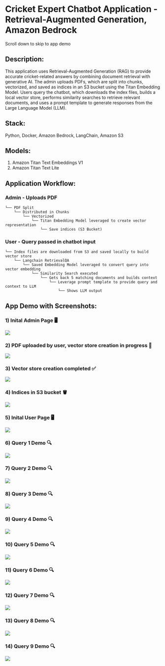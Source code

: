 # Cricket Expert Chatbot Application - Retrieval-Augmented Generation, Amazon Bedrock

Scroll down to skip to app demo

## Description:
This application uses Retrieval-Augmented Generation (RAG) to provide accurate cricket-related answers by combining document retrieval with generative AI. The admin uploads PDFs, which are split into chunks, vectorized, and saved as indices in an S3 bucket using the Titan Embedding Model. Users query the chatbot, which downloads the index files, builds a local vector store, performs similarity searches to retrieve relevant documents, and uses a prompt template to generate responses from the Large Language Model (LLM).

## Stack:
Python, Docker, Amazon Bedrock, LangChain, Amazon S3

## Models:

1. Amazon Titan Text Embeddings V1
2. Amazon Titan Text Lite

## Application Workflow:

### Admin - Uploads PDF

    └── PDF Split
        └── Distributed in Chunks 
            └── Vectorized
                └── Titan Embedding Model leveraged to create vector representation
                    └── Save indices (S3 Bucket)

### User - Query passed in chatbot input


    └── Index files are downloaded from S3 and saved locally to build vector store
        └── Langchain RetrievalQA
            └── Saved Embedding Model leveraged to convert query into vector embedding
                └── Similarity Search executed
                    └── Gets back 5 matching documents and builds context
                        └── Leverage prompt template to provide query and context to LLM
                            └── Shows LLM output


## App Demo with Screenshots: 

### 1) Inital Admin Page 🖥️ 
   
   ![](./Output-Screenshots/1.png)
   
   

### 2) PDF uploaded by user, vector store creation in progress 📄
   
   ![](./Output-Screenshots/2.png)
   
   

### 3) Vector store creation completed ✅
   
   ![](./Output-Screenshots/3.png)
   
   

### 4) Indices in S3 bucket 🪣
   
   ![](./Output-Screenshots/4.png)
   
   

### 5) Inital User Page 🖥️ 
   
   ![](./Output-Screenshots/5.png)
   
   

### 6) Query 1 Demo 🔍
   
   ![](./Output-Screenshots/6.png)
   
   

### 7) Query 2 Demo 🔍
   
   ![](./Output-Screenshots/7.png)
   
   

### 8) Query 3 Demo 🔍
   
   ![](./Output-Screenshots/8.png)
   
   

### 9) Query 4 Demo 🔍
   
   ![](./Output-Screenshots/9.png)
   
   

### 10) Query 5 Demo 🔍
   
   ![](./Output-Screenshots/10.png)
   
   

### 11) Query 6 Demo 🔍
   
   ![](./Output-Screenshots/11.png)
   
   

### 12) Query 7 Demo 🔍
   
   ![](./Output-Screenshots/12.png)
   
   

### 13) Query 8 Demo 🔍
   
   ![](./Output-Screenshots/13.png)
   
   

### 14) Query 9 Demo 🔍
   
   ![](./Output-Screenshots/14.png)




